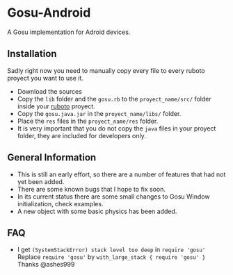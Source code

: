 Gosu-Android
============
A Gosu implementation for Adroid devices.

Installation
-----------
Sadly right now you need to manually copy every file to every ruboto proyect you want to use it.

- Download the sources
- Copy the `lib` folder and the `gosu.rb` to the `proyect_name/src/` folder inside your [ruboto](http://github.com/ruboto/ruboto) proyect.
- Copy the `gosu.java.jar` in the `proyect_name/libs/` folder.
- Place the `res` files in the `proyect_name/res` folder.
- It is very important that you do not copy the `java` files in your proyect folder, they are included for developers only.


General Information
-------------------
* This is still an early effort, so there are a number of features that had not yet been added. 
* There are some known bugs that I hope to fix soon.
* In its current status there are some small changes to Gosu Window initialization, check examples.
* A new object with some basic physics has been added.

FAQ
-------------------
* I get `(SystemStackError) stack level too deep` in `require 'gosu'` 
	Replace `require 'gosu'` by `with_large_stack { require 'gosu' }` 
	Thanks @ashes999
